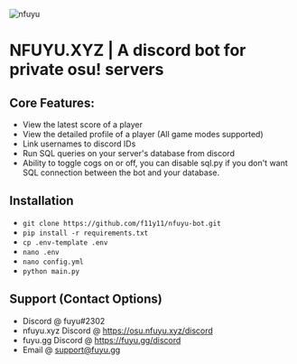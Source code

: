 ![nfuyu](https://nfuyu.xyz/)
# NFUYU.XYZ | A discord bot for private osu! servers

## Core Features:
- View the latest score of a player
- View the detailed profile of a player (All game modes supported)
- Link usernames to discord IDs
- Run SQL queries on your server's database from discord
- Ability to toggle cogs on or off, you can disable sql.py if you don't want SQL connection between the bot and your database.

## Installation
- `git clone https://github.com/f11y11/nfuyu-bot.git`
- `pip install -r requirements.txt`
- `cp .env-template .env`
- `nano .env`
- `nano config.yml`
- `python main.py`

## Support (Contact Options)
- Discord @ fuyu#2302
- nfuyu.xyz Discord @ https://osu.nfuyu.xyz/discord
- fuyu.gg Discord @ https://fuyu.gg/discord
- Email @ support@fuyu.gg
